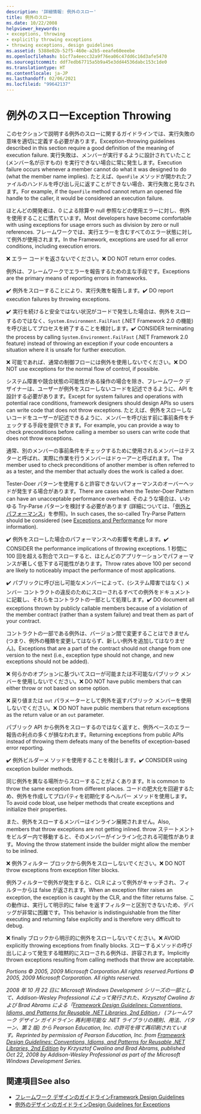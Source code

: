 ```yaml
---
description: '詳細情報: 例外のスロー'
title: 例外のスロー
ms.date: 10/22/2008
helpviewer_keywords:
- exceptions, throwing
- explicitly throwing exceptions
- throwing exceptions, design guidelines
ms.assetid: 5388e02b-52f5-460e-a2b5-eeafe60eeebe
ms.openlocfilehash: b1cf7a4eecc32a9f76ea06c47dd6c16d3afe5470
ms.sourcegitcommit: ddf7edb67715a5b9a45e3dd44536dabc153c1de0
ms.translationtype: HT
ms.contentlocale: ja-JP
ms.lasthandoff: 02/06/2021
ms.locfileid: "99642137"
---
```

# <a name="exception-throwing"></a><span data-ttu-id="1fe66-103">例外のスロー</span><span class="sxs-lookup"><span data-stu-id="1fe66-103">Exception Throwing</span></span>

<span data-ttu-id="1fe66-104">このセクションで説明する例外のスローに関するガイドラインでは、実行失敗の意味を適切に定義する必要があります。</span><span class="sxs-lookup"><span data-stu-id="1fe66-104">Exception-throwing guidelines described in this section require a good definition of the meaning of execution failure.</span></span> <span data-ttu-id="1fe66-105">実行失敗は、メンバーが実行するように設計されていたこと (メンバー名が示すもの) を実行できない場合に常に発生します。</span><span class="sxs-lookup"><span data-stu-id="1fe66-105">Execution failure occurs whenever a member cannot do what it was designed to do (what the member name implies).</span></span> <span data-ttu-id="1fe66-106">たとえば、`OpenFile` メソッドが開かれたファイルのハンドルを呼び出し元に返すことができない場合、実行失敗と見なされます。</span><span class="sxs-lookup"><span data-stu-id="1fe66-106">For example, if the `OpenFile` method cannot return an opened file handle to the caller, it would be considered an execution failure.</span></span>

 <span data-ttu-id="1fe66-107">ほとんどの開発者は、0 による除算や null 参照などの使用エラーに対し、例外を使用することに慣れています。</span><span class="sxs-lookup"><span data-stu-id="1fe66-107">Most developers have become comfortable with using exceptions for usage errors such as division by zero or null references.</span></span> <span data-ttu-id="1fe66-108">フレームワークでは、実行エラーを含むすべてのエラー状態に対して例外が使用されます。</span><span class="sxs-lookup"><span data-stu-id="1fe66-108">In the Framework, exceptions are used for all error conditions, including execution errors.</span></span>

 <span data-ttu-id="1fe66-109">❌ エラー コードを返さないでください。</span><span class="sxs-lookup"><span data-stu-id="1fe66-109">❌ DO NOT return error codes.</span></span>

 <span data-ttu-id="1fe66-110">例外は、フレームワークでエラーを報告するための主な手段です。</span><span class="sxs-lookup"><span data-stu-id="1fe66-110">Exceptions are the primary means of reporting errors in frameworks.</span></span>

 <span data-ttu-id="1fe66-111">✔️ 例外をスローすることにより、実行失敗を報告します。</span><span class="sxs-lookup"><span data-stu-id="1fe66-111">✔️ DO report execution failures by throwing exceptions.</span></span>

 <span data-ttu-id="1fe66-112">✔️ 実行を続けると安全ではない状況がコードで発生した場合は、例外をスローするのではなく、`System.Environment.FailFast` (.NET Framework 2.0 の機能) を呼び出してプロセスを終了することを検討します。</span><span class="sxs-lookup"><span data-stu-id="1fe66-112">✔️ CONSIDER terminating the process by calling `System.Environment.FailFast` (.NET Framework 2.0 feature) instead of throwing an exception if your code encounters a situation where it is unsafe for further execution.</span></span>

 <span data-ttu-id="1fe66-113">❌ 可能であれば、通常の制御フローには例外を使用しないでください。</span><span class="sxs-lookup"><span data-stu-id="1fe66-113">❌ DO NOT use exceptions for the normal flow of control, if possible.</span></span>

 <span data-ttu-id="1fe66-114">システム障害や競合状態の可能性がある操作の場合を除き、フレームワーク デザイナーは、ユーザーが例外をスローしないコードを記述できるように、API を設計する必要があります。</span><span class="sxs-lookup"><span data-stu-id="1fe66-114">Except for system failures and operations with potential race conditions, framework designers should design APIs so users can write code that does not throw exceptions.</span></span> <span data-ttu-id="1fe66-115">たとえば、例外をスローしないコードをユーザーが記述できるように、メンバーを呼び出す前に事前条件をチェックする手段を提供できます。</span><span class="sxs-lookup"><span data-stu-id="1fe66-115">For example, you can provide a way to check preconditions before calling a member so users can write code that does not throw exceptions.</span></span>

 <span data-ttu-id="1fe66-116">通常、別のメンバーの事前条件をチェックするために使用されるメンバーはテスターと呼ばれ、実際に作業を行うメンバーはドゥーアーと呼ばれます。</span><span class="sxs-lookup"><span data-stu-id="1fe66-116">The member used to check preconditions of another member is often referred to as a tester, and the member that actually does the work is called a doer.</span></span>

 <span data-ttu-id="1fe66-117">Tester-Doer パターンを使用すると許容できないパフォーマンスのオーバーヘッドが発生する場合があります。</span><span class="sxs-lookup"><span data-stu-id="1fe66-117">There are cases when the Tester-Doer Pattern can have an unacceptable performance overhead.</span></span> <span data-ttu-id="1fe66-118">そのような場合は、いわゆる Try-Parse パターンを検討する必要があります (詳細については、「[例外とパフォーマンス](exceptions-and-performance.md)」を参照)。</span><span class="sxs-lookup"><span data-stu-id="1fe66-118">In such cases, the so-called Try-Parse Pattern should be considered (see [Exceptions and Performance](exceptions-and-performance.md) for more information).</span></span>

 <span data-ttu-id="1fe66-119">✔️ 例外をスローした場合のパフォーマンスへの影響を考慮します。</span><span class="sxs-lookup"><span data-stu-id="1fe66-119">✔️ CONSIDER the performance implications of throwing exceptions.</span></span> <span data-ttu-id="1fe66-120">1 秒間に 100 回を超える割合でスローすると、ほとんどのアプリケーションでパフォーマンスが著しく低下する可能性があります。</span><span class="sxs-lookup"><span data-stu-id="1fe66-120">Throw rates above 100 per second are likely to noticeably impact the performance of most applications.</span></span>

 <span data-ttu-id="1fe66-121">✔️ パブリックに呼び出し可能なメンバーによって、(システム障害ではなく) メンバー コントラクトの違反のためにスローされるすべての例外をドキュメントに記載し、それらをコントラクトの一部として処理します。</span><span class="sxs-lookup"><span data-stu-id="1fe66-121">✔️ DO document all exceptions thrown by publicly callable members because of a violation of the member contract (rather than a system failure) and treat them as part of your contract.</span></span>

 <span data-ttu-id="1fe66-122">コントラクトの一部である例外は、バージョン間で変更することはできません (つまり、例外の種類を変更してはならず、新しい例外を追加してはなりません)。</span><span class="sxs-lookup"><span data-stu-id="1fe66-122">Exceptions that are a part of the contract should not change from one version to the next (i.e., exception type should not change, and new exceptions should not be added).</span></span>

 <span data-ttu-id="1fe66-123">❌ 何らかのオプションに基づいてスローが可能または不可能なパブリック メンバーを使用しないでください。</span><span class="sxs-lookup"><span data-stu-id="1fe66-123">❌ DO NOT have public members that can either throw or not based on some option.</span></span>

 <span data-ttu-id="1fe66-124">❌ 戻り値または `out` パラメーターとして例外を返すパブリック メンバーを使用しないでください。</span><span class="sxs-lookup"><span data-stu-id="1fe66-124">❌ DO NOT have public members that return exceptions as the return value or an `out` parameter.</span></span>

 <span data-ttu-id="1fe66-125">パブリック API から例外をスローするのではなく返すと、例外ベースのエラー報告の利点の多くが損なわれます。</span><span class="sxs-lookup"><span data-stu-id="1fe66-125">Returning exceptions from public APIs instead of throwing them defeats many of the benefits of exception-based error reporting.</span></span>

 <span data-ttu-id="1fe66-126">✔️ 例外ビルダーメ ソッドを使用することを検討します。</span><span class="sxs-lookup"><span data-stu-id="1fe66-126">✔️ CONSIDER using exception builder methods.</span></span>

 <span data-ttu-id="1fe66-127">同じ例外を異なる場所からスローすることがよくあります。</span><span class="sxs-lookup"><span data-stu-id="1fe66-127">It is common to throw the same exception from different places.</span></span> <span data-ttu-id="1fe66-128">コードの肥大化を回避するため、例外を作成してプロパティを初期化するヘルパー メソッドを使用します。</span><span class="sxs-lookup"><span data-stu-id="1fe66-128">To avoid code bloat, use helper methods that create exceptions and initialize their properties.</span></span>

 <span data-ttu-id="1fe66-129">また、例外をスローするメンバーはインライン展開されません。</span><span class="sxs-lookup"><span data-stu-id="1fe66-129">Also, members that throw exceptions are not getting inlined.</span></span> <span data-ttu-id="1fe66-130">throw ステートメントをビルダー内で移動すると、そのメンバーがインライン化される可能性があります。</span><span class="sxs-lookup"><span data-stu-id="1fe66-130">Moving the throw statement inside the builder might allow the member to be inlined.</span></span>

 <span data-ttu-id="1fe66-131">❌ 例外フィルター ブロックから例外をスローしないでください。</span><span class="sxs-lookup"><span data-stu-id="1fe66-131">❌ DO NOT throw exceptions from exception filter blocks.</span></span>

 <span data-ttu-id="1fe66-132">例外フィルターで例外が発生すると、CLR によって例外がキャッチされ、フィルターからは false が返されます。</span><span class="sxs-lookup"><span data-stu-id="1fe66-132">When an exception filter raises an exception, the exception is caught by the CLR, and the filter returns false.</span></span> <span data-ttu-id="1fe66-133">この動作は、実行して明示的に false を返すフィルターと区別できないため、デバッグが非常に困難です。</span><span class="sxs-lookup"><span data-stu-id="1fe66-133">This behavior is indistinguishable from the filter executing and returning false explicitly and is therefore very difficult to debug.</span></span>

 <span data-ttu-id="1fe66-134">❌ finally ブロックから明示的に例外をスローしないでください。</span><span class="sxs-lookup"><span data-stu-id="1fe66-134">❌ AVOID explicitly throwing exceptions from finally blocks.</span></span> <span data-ttu-id="1fe66-135">スローするメソッドの呼び出しによって発生する暗黙的にスローされる例外は、許容されます。</span><span class="sxs-lookup"><span data-stu-id="1fe66-135">Implicitly thrown exceptions resulting from calling methods that throw are acceptable.</span></span>

 <span data-ttu-id="1fe66-136">*Portions © 2005, 2009 Microsoft Corporation.All rights reserved.*</span><span class="sxs-lookup"><span data-stu-id="1fe66-136">*Portions © 2005, 2009 Microsoft Corporation. All rights reserved.*</span></span>

 <span data-ttu-id="1fe66-137">*2008 年 10 月 22 日に Microsoft Windows Development シリーズの一部として、Addison-Wesley Professional によって発行された、Krzysztof Cwalina および Brad Abrams による「[Framework Design Guidelines: Conventions, Idioms, and Patterns for Reusable .NET Libraries, 2nd Edition](https://www.informit.com/store/framework-design-guidelines-conventions-idioms-and-9780321545619)」 (フレームワーク デザイン ガイドライン: 再利用可能な .NET ライブラリの規則、用法、パターン、第 2 版) から Pearson Education, Inc. の許可を得て再印刷されています。*</span><span class="sxs-lookup"><span data-stu-id="1fe66-137">*Reprinted by permission of Pearson Education, Inc. from [Framework Design Guidelines: Conventions, Idioms, and Patterns for Reusable .NET Libraries, 2nd Edition](https://www.informit.com/store/framework-design-guidelines-conventions-idioms-and-9780321545619) by Krzysztof Cwalina and Brad Abrams, published Oct 22, 2008 by Addison-Wesley Professional as part of the Microsoft Windows Development Series.*</span></span>

## <a name="see-also"></a><span data-ttu-id="1fe66-138">関連項目</span><span class="sxs-lookup"><span data-stu-id="1fe66-138">See also</span></span>

- [<span data-ttu-id="1fe66-139">フレームワーク デザインのガイドライン</span><span class="sxs-lookup"><span data-stu-id="1fe66-139">Framework Design Guidelines</span></span>](index.md)
- [<span data-ttu-id="1fe66-140">例外のデザインのガイドライン</span><span class="sxs-lookup"><span data-stu-id="1fe66-140">Design Guidelines for Exceptions</span></span>](exceptions.md)
